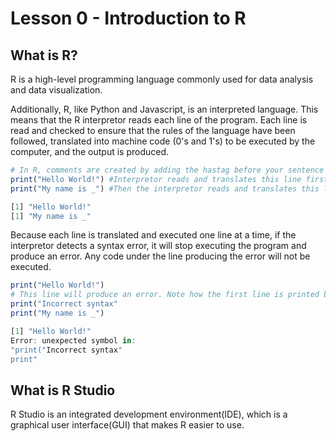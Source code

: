 
# Lesson 0 - Introduction to R 

## What is R?

R is a high-level programming language commonly used for data analysis and data visualization. 

Additionally, R, like Python and Javascript, is an interpreted language. This means that the R interpretor reads each line of the program. Each line is read and checked to ensure that the rules of the language have been followed, translated into machine code (0's and 1's) to be executed by the computer, and the output is produced.

```R
# In R, comments are created by adding the hastag before your sentence so that the interpretor knows that they are comments.
print("Hello World!") #Interpretor reads and translates this line first
print("My name is _") #Then the interpretor reads and translates this line next
```
```R
[1] "Hello World!"
[1] "My name is _"
```
Because each line is translated and executed one line at a time, if the interpretor detects a syntax error, it will stop executing the program and produce an error. Any code under the line producing the error will not be executed.

```R
print("Hello World!") 
# This line will produce an error. Note how the first line is printed but neither the second nor third line are.
print("Incorrect syntax" 
print("My name is _") 
```
```R
[1] "Hello World!"
Error: unexpected symbol in:
"print("Incorrect syntax" 
print"
```

## What is R Studio

R Studio is an integrated development environment(IDE), which is a graphical user interface(GUI) that makes R easier to use.


